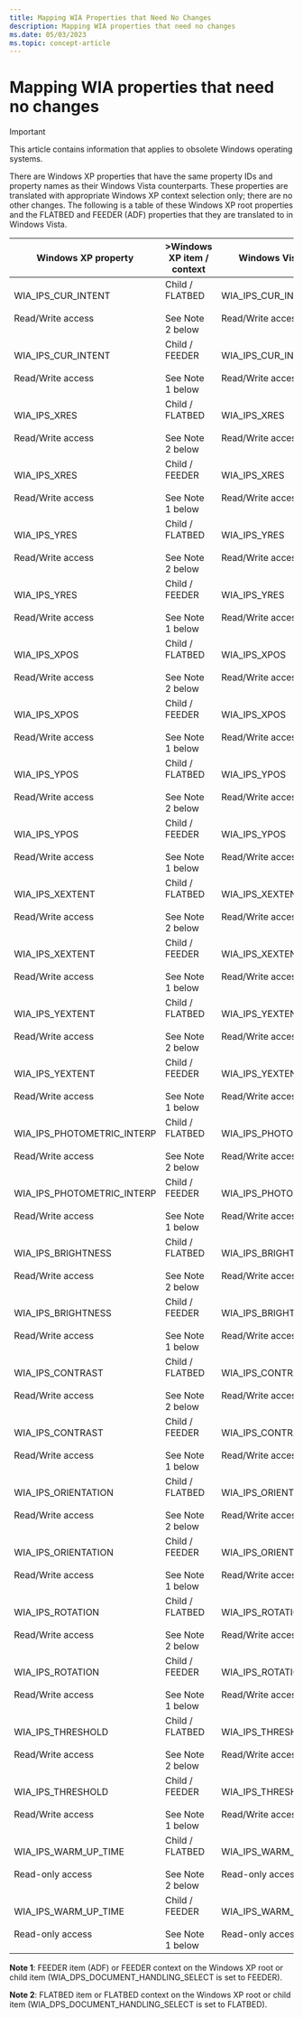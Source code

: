 ```yaml
---
title: Mapping WIA Properties that Need No Changes
description: Mapping WIA properties that need no changes
ms.date: 05/03/2023
ms.topic: concept-article
---
```


# Mapping WIA properties that need no changes

> [!IMPORTANT]
> This article contains information that applies to obsolete Windows operating systems.

There are Windows XP properties that have the same property IDs and property names as their Windows Vista counterparts. These properties are translated with appropriate Windows XP context selection only; there are no other changes. The following is a table of these Windows XP root properties and the FLATBED and FEEDER (ADF) properties that they are translated to in Windows Vista.

| Windows XP property | >Windows XP item / context | Windows Vista property | Windows Vista |
|--|--|--|--|
| WIA_IPS_CUR_INTENT<br><br>Read/Write access | Child / FLATBED<br><br>See Note 2 below | WIA_IPS_CUR_INTENT<br><br>Read/Write access | FLATBED<br><br>See Note 2 below |
| WIA_IPS_CUR_INTENT<br><br>Read/Write access | Child / FEEDER<br><br>See Note 1 below | WIA_IPS_CUR_INTENT<br><br>Read/Write access | FEEDER<br><br>See Note 1 below |
| WIA_IPS_XRES<br><br>Read/Write access | Child / FLATBED<br><br>See Note 2 below | WIA_IPS_XRES<br><br>Read/Write access | FLATBED<br><br>See Note 2 below |
| WIA_IPS_XRES<br><br>Read/Write access | Child / FEEDER<br><br>See Note 1 below | WIA_IPS_XRES<br><br>Read/Write access | FEEDER<br><br>See Note 1 below |
| WIA_IPS_YRES<br><br>Read/Write access | Child / FLATBED<br><br>See Note 2 below | WIA_IPS_YRES<br><br>Read/Write access | FLATBED<br><br>See Note 2 below |
| WIA_IPS_YRES<br><br>Read/Write access | Child / FEEDER<br><br>See Note 1 below | WIA_IPS_YRES<br><br>Read/Write access | FEEDER<br><br>See Note 1 below |
| WIA_IPS_XPOS<br><br>Read/Write access | Child / FLATBED<br><br>See Note 2 below | WIA_IPS_XPOS<br><br>Read/Write access | FLATBED<br><br>See Note 2 below |
| WIA_IPS_XPOS<br><br>Read/Write access | Child / FEEDER<br><br>See Note 1 below | WIA_IPS_XPOS<br><br>Read/Write access | FEEDER<br><br>See Note 1 below |
| WIA_IPS_YPOS<br><br>Read/Write access | Child / FLATBED<br><br>See Note 2 below | WIA_IPS_YPOS<br><br>Read/Write access | FLATBED<br><br>See Note 2 below |
| WIA_IPS_YPOS<br><br>Read/Write access | Child / FEEDER<br><br>See Note 1 below | WIA_IPS_YPOS<br><br>Read/Write access | FEEDER<br><br>See Note 1 below |
| WIA_IPS_XEXTENT<br><br>Read/Write access | Child / FLATBED<br><br>See Note 2 below | WIA_IPS_XEXTENT<br><br>Read/Write access | FLATBED<br><br>See Note 2 below |
| WIA_IPS_XEXTENT<br><br>Read/Write access | Child / FEEDER<br><br>See Note 1 below | WIA_IPS_XEXTENT<br><br>Read/Write access | FEEDER<br><br>See Note 1 below |
| WIA_IPS_YEXTENT<br><br>Read/Write access | Child / FLATBED<br><br>See Note 2 below | WIA_IPS_YEXTENT<br><br>Read/Write access | FLATBED<br><br>See Note 2 below |
| WIA_IPS_YEXTENT<br><br>Read/Write access | Child / FEEDER<br><br>See Note 1 below | WIA_IPS_YEXTENT<br><br>Read/Write access | FEEDER<br><br>See Note 1 below |
| WIA_IPS_PHOTOMETRIC_INTERP<br><br>Read/Write access | Child / FLATBED<br><br>See Note 2 below | WIA_IPS_PHOTOMETRIC_INTERP<br><br>Read/Write access | FLATBED<br><br>See Note 2 below |
| WIA_IPS_PHOTOMETRIC_INTERP<br><br>Read/Write access | Child / FEEDER<br><br>See Note 1 below | WIA_IPS_PHOTOMETRIC_INTERP<br><br>Read/Write access | FEEDER<br><br>See Note 1 below |
| WIA_IPS_BRIGHTNESS<br><br>Read/Write access | Child / FLATBED<br><br>See Note 2 below | WIA_IPS_BRIGHTNESS<br><br>Read/Write access | FLATBED<br><br>See Note 2 below |
| WIA_IPS_BRIGHTNESS<br><br>Read/Write access | Child / FEEDER<br><br>See Note 1 below | WIA_IPS_BRIGHTNESS<br><br>Read/Write access | FEEDER<br><br>See Note 1 below |
| WIA_IPS_CONTRAST<br><br>Read/Write access | Child / FLATBED<br><br>See Note 2 below | WIA_IPS_CONTRAST<br><br>Read/Write access | FLATBED<br><br>See Note 2 below |
| WIA_IPS_CONTRAST<br><br>Read/Write access | Child / FEEDER<br><br>See Note 1 below | WIA_IPS_CONTRAST<br><br>Read/Write access | FEEDER<br><br>See Note 1 below |
| WIA_IPS_ORIENTATION<br><br>Read/Write access | Child / FLATBED<br><br>See Note 2 below | WIA_IPS_ORIENTATION<br><br>Read/Write access | FLATBED<br><br>See Note 2 below |
| WIA_IPS_ORIENTATION<br><br>Read/Write access | Child / FEEDER<br><br>See Note 1 below | WIA_IPS_ORIENTATION<br><br>Read/Write access | FEEDER<br><br>See Note 1 below |
| WIA_IPS_ROTATION<br><br>Read/Write access | Child / FLATBED<br><br>See Note 2 below | WIA_IPS_ROTATION<br><br>Read/Write access | FLATBED<br><br>See Note 2 below |
| WIA_IPS_ROTATION<br><br>Read/Write access | Child / FEEDER<br><br>See Note 1 below | WIA_IPS_ROTATION<br><br>Read/Write access | FEEDER<br><br>See Note 1 below |
| WIA_IPS_THRESHOLD<br><br>Read/Write access | Child / FLATBED<br><br>See Note 2 below | WIA_IPS_THRESHOLD<br><br>Read/Write access | FLATBED<br><br>See Note 2 below |
| WIA_IPS_THRESHOLD<br><br>Read/Write access | Child / FEEDER<br><br>See Note 1 below | WIA_IPS_THRESHOLD<br><br>Read/Write access | FEEDER<br><br>See Note 1 below |
| WIA_IPS_WARM_UP_TIME<br><br>Read-only access | Child / FLATBED<br><br>See Note 2 below | WIA_IPS_WARM_UP_TIME<br><br>Read-only access | FLATBED<br><br>See Note 2 below |
| WIA_IPS_WARM_UP_TIME<br><br>Read-only access | Child / FEEDER<br><br>See Note 1 below | WIA_IPS_WARM_UP_TIME<br><br>Read-only access | FEEDER<br><br>See Note 1 below |

**Note 1**: FEEDER item (ADF) or FEEDER context on the Windows XP root or child item (WIA_DPS_DOCUMENT_HANDLING_SELECT is set to FEEDER).

**Note 2**: FLATBED item or FLATBED context on the Windows XP root or child item (WIA_DPS_DOCUMENT_HANDLING_SELECT is set to FLATBED).
